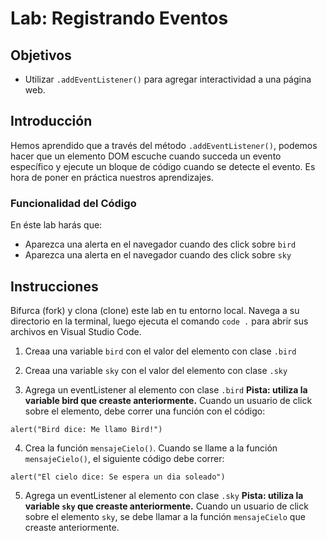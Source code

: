 # Lab: Registrando Eventos

## Objetivos
- Utilizar `.addEventListener()` para agregar interactividad a una página web.

## Introducción
Hemos aprendido que a través del método `.addEventListener()`, podemos hacer que un elemento DOM escuche cuando succeda un evento específico y ejecute un bloque de código cuando se detecte el evento. Es hora de poner en práctica nuestros aprendizajes. 

### Funcionalidad del Código

En éste lab harás que:
- Aparezca una alerta en el navegador cuando des click sobre `bird`
- Aparezca una alerta en el navegador cuando des click sobre `sky`


## Instrucciones
Bifurca (fork) y clona (clone) este lab en tu entorno local. Navega a su directorio en la terminal, luego ejecuta el comando `code .` para abrir sus archivos en Visual Studio Code. 

1. Creaa una variable `bird` con el valor del elemento con clase `.bird`

2. Creaa una variable `sky` con el valor del elemento con clase `.sky`

3. Agrega un eventListener al elemento con clase `.bird` **Pista: utiliza la variable bird que creaste anteriormente.** Cuando un usuario de click sobre el elemento, debe correr una función con el código:

`alert("Bird dice: Me llamo Bird!")`

4. Crea la función `mensajeCielo()`. Cuando se llame a la función `mensajeCielo()`, el siguiente código debe correr:

`alert("El cielo dice: Se espera un dia soleado")`

5. Agrega un eventListener al elemento con clase `.sky`
**Pista: utiliza la variable `sky` que creaste anteriormente.** Cuando un usuario de click sobre el elemento `sky`, se debe llamar a la función `mensajeCielo` que creaste anteriormente.